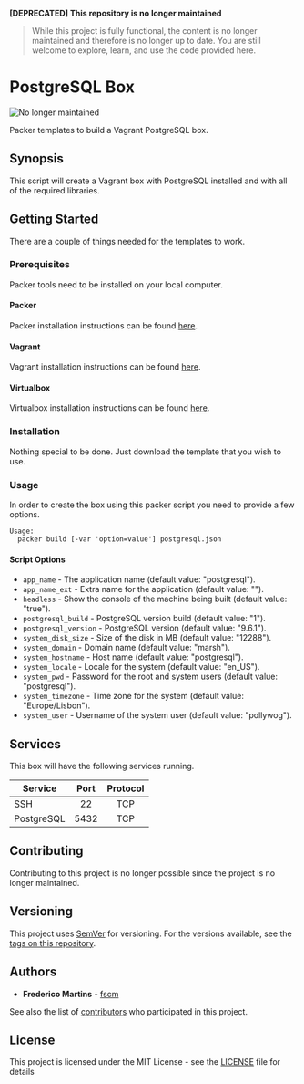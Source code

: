 **[DEPRECATED] This repository is no longer maintained**
> While this project is fully functional, the content is no longer maintained and therefore is no longer up to date. You are still welcome to explore, learn, and use the code provided here.

# PostgreSQL Box

![No longer maintained](https://img.shields.io/badge/maintenance-OFF-red.svg?&style=flat-square)

Packer templates to build a Vagrant PostgreSQL box.

## Synopsis

This script will create a Vagrant box with PostgreSQL installed and with all
of the required libraries.

## Getting Started

There are a couple of things needed for the templates to work.

### Prerequisites

Packer tools need to be installed on your local computer.

#### Packer

Packer installation instructions can be found [here](https://www.packer.io/docs/installation.html).

#### Vagrant

Vagrant installation instructions can be found [here](https://www.vagrantup.com/docs/installation/).

#### Virtualbox

Virtualbox installation instructions can be found [here](https://www.virtualbox.org/wiki/Downloads).

### Installation

Nothing special to be done. Just download the template that you wish to use.

### Usage

In order to create the box using this packer script you need to provide a
few options.

```
Usage:
  packer build [-var 'option=value'] postgresql.json
```

#### Script Options
- `app_name` - The application name (default value: "postgresql").
- `app_name_ext` - Extra name for the application (default value: "").
- `headless` - Show the console of the machine being built (default value: "true").
- `postgresql_build` - PostgreSQL version build (default value: "1").
- `postgresql_version` - PostgreSQL version (default value: "9.6.1").
- `system_disk_size` - Size of the disk in MB (default value: "12288").
- `system_domain` - Domain name (default value: "marsh").
- `system_hostname` - Host name (default value: "postgresql").
- `system_locale` - Locale for the system (default value: "en_US").
- `system_pwd` - Password for the root and system users (default value: "postgresql").
- `system_timezone` - Time zone for the system (default value: "Europe/Lisbon").
- `system_user` - Username of the system user (default value: "pollywog").

## Services

This box will have the following services running.

| Service    | Port   | Protocol |
|------------|:------:|:--------:|
| SSH        | 22     |    TCP   |
| PostgreSQL | 5432   |    TCP   |

## Contributing

Contributing to this project is no longer possible since the project is no
longer maintained.

## Versioning

This project uses [SemVer](http://semver.org/) for versioning. For the versions
available, see the [tags on this repository](https://github.com/fscm/packer-vagrant-postgresql/tags).

## Authors

* **Frederico Martins** - [fscm](https://github.com/fscm)

See also the list of [contributors](https://github.com/fscm/packer-vagrant-postgresql/contributors)
who participated in this project.

## License

This project is licensed under the MIT License - see the [LICENSE](LICENSE)
file for details
